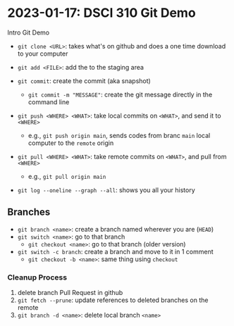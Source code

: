 # 2023-01-17: DSCI 310 Git Demo
Intro Git Demo

- `git clone <URL>`: takes what's on github and does a one time download to your computer
- `git add <FILE>`: add the <FILE> to the staging area
- `git commit`: create the commit (aka snapshot)
  - `git commit -m "MESSAGE"`: create the git message directly in the command line
  
- `git push <WHERE> <WHAT>`: take local commits on `<WHAT>`, and send it to `<WHERE>`
  - e.g., `git push origin main`, sends codes from branc `main` local computer to the `remote` origin
- `git pull <WHERE> <WHAT>`: take remote commits on `<WHAT>`, and pull from `<WHERE>`
  - e.g., `git pull origin main`
- `git log --oneline --graph --all`: shows you all your history

## Branches
- `git branch <name>`: create a branch named wherever you are (`HEAD`)
- `git switch <name>`: go to that branch
  - `git checkout <name>`: go to that branch (older version)
- `git switch -c branch`: create a branch and move to it in 1 comment
  - `git checkout -b <name>`: same thing using `checkout`

### Cleanup Process
1. delete branch Pull Request in github
2. `git fetch --prune`: update references to deleted branches on the remote
3. `git branch -d <name>`: delete local branch `<name>`